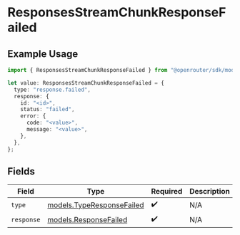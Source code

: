# ResponsesStreamChunkResponseFailed

## Example Usage

```typescript
import { ResponsesStreamChunkResponseFailed } from "@openrouter/sdk/models";

let value: ResponsesStreamChunkResponseFailed = {
  type: "response.failed",
  response: {
    id: "<id>",
    status: "failed",
    error: {
      code: "<value>",
      message: "<value>",
    },
  },
};
```

## Fields

| Field                                                        | Type                                                         | Required                                                     | Description                                                  |
| ------------------------------------------------------------ | ------------------------------------------------------------ | ------------------------------------------------------------ | ------------------------------------------------------------ |
| `type`                                                       | [models.TypeResponseFailed](../models/typeresponsefailed.md) | :heavy_check_mark:                                           | N/A                                                          |
| `response`                                                   | [models.ResponseFailed](../models/responsefailed.md)         | :heavy_check_mark:                                           | N/A                                                          |